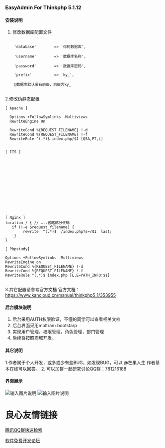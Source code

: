 ### EasyAdmin For Thinkphp 5.1.12

#### 安装说明
1. 修改数据库配置文件
```
   
    'database'        => '你的数据库',
    
    'username'        => '数据库名称',
   
    'password'        => '数据库密码',
    
    'prefix'          => 'ky_',
    
    @数据库默认带有前缀，前缀为ky_
    
```
2.修改伪静态配置
```
[ Apache ]
  
  Options +FollowSymlinks -Multiviews
  RewriteEngine On

  RewriteCond %{REQUEST_FILENAME} !-d
  RewriteCond %{REQUEST_FILENAME} !-f
  RewriteRule ^(.*)$ index.php/$1 [QSA,PT,L]
 

[ IIS ]
 
  
  
  
  
  
  
  
  
  
  
  
  

[ Nginx ]
location / { // …..省略部分代码
   if (!-e $request_filename) {
   		rewrite  ^(.*)$  /index.php?s=/$1  last;
    }
}

[ Phpstudy]
 
Options +FollowSymlinks -Multiviews
RewriteEngine on
RewriteCond %{REQUEST_FILENAME} !-d
RewriteCond %{REQUEST_FILENAME} !-f
RewriteRule ^(.*)$ index.php [L,E=PATH_INFO:$1]
 
```
3.其它配置请参考官方文档
官方文档：https://www.kancloud.cn/manual/thinkphp5_1/353955

#### 后台模块说明
1. 后台采用AUTH权限验证，不懂的同学可以查看相关文档
2. 后台界面采用moltran+bootstarp
3. 实现用户管理，权限管理，角色管理，部门管理
4. 后续将按照商城开发。

#### 其它说明
1.作者属于个人开发，或多或少有些BUG，如发现BUG，可以 @芒果人生 作者基本在线可以回答。
2. 可以加群一起研究讨论QQ群：781216188


#### 界面展示
![输入图片说明](https://gitee.com/uploads/images/2018/0511/184420_e0014c5a_1091193.png "1.png")
![输入图片说明](https://gitee.com/uploads/images/2018/0511/184431_69c52ec8_1091193.png "2.png")

 # 良心友情链接

[腾讯QQ群快速检索](http://u.720life.cn/s/8cf73f7c)

[软件免费开发论坛](http://u.720life.cn/s/bbb01dc0)